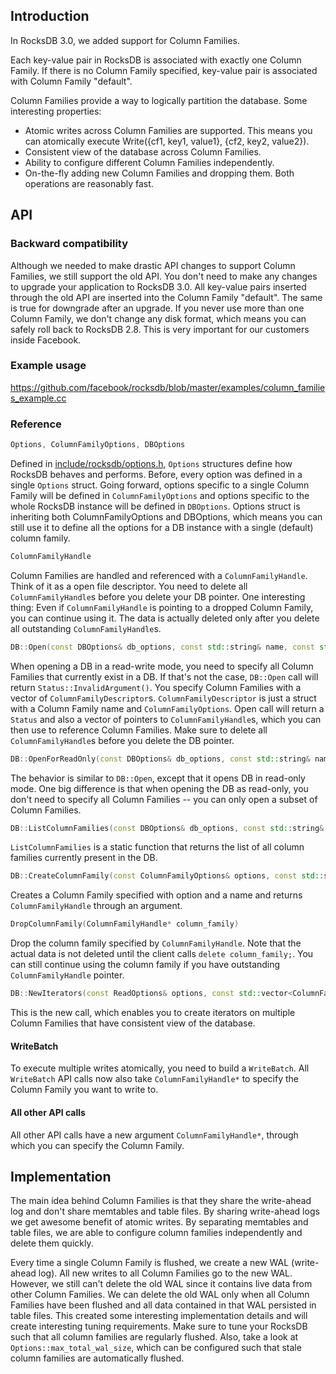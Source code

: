 ## Introduction

In RocksDB 3.0, we added support for Column Families.

Each key-value pair in RocksDB is associated with exactly one Column Family. If there is no Column Family specified, key-value pair is associated with Column Family "default".

Column Families provide a way to logically partition the database. Some interesting properties:
* Atomic writes across Column Families are supported. This means you can atomically execute Write({cf1, key1, value1}, {cf2, key2, value2}).
* Consistent view of the database across Column Families.
* Ability to configure different Column Families independently.
* On-the-fly adding new Column Families and dropping them. Both operations are reasonably fast.

## API

### Backward compatibility
Although we needed to make drastic API changes to support Column Families, we still support the old API. You don't need to make any changes to upgrade your application to RocksDB 3.0. All key-value pairs inserted through the old API are inserted into the Column Family "default". The same is true for downgrade after an upgrade. If you never use more than one Column Family, we don't change any disk format, which means you can safely roll back to RocksDB 2.8. This is very important for our customers inside Facebook.

### Example usage
 
https://github.com/facebook/rocksdb/blob/master/examples/column_families_example.cc
   
### Reference

```cpp
Options, ColumnFamilyOptions, DBOptions
```

Defined in [include/rocksdb/options.h](https://github.com/facebook/rocksdb/blob/master/include/rocksdb/options.h), `Options` structures define how RocksDB behaves and performs. Before, every option was defined in a single `Options` struct. Going forward, options specific to a single Column Family will be defined in `ColumnFamilyOptions` and options specific to the whole RocksDB instance will be defined in `DBOptions`. Options struct is inheriting both ColumnFamilyOptions and DBOptions, which means you can still use it to define all the options for a DB instance with a single (default) column family.

```cpp
ColumnFamilyHandle
```

Column Families are handled and referenced with a `ColumnFamilyHandle`. Think of it as a open file descriptor. You need to delete all `ColumnFamilyHandle`s before you delete your DB pointer. One interesting thing: Even if `ColumnFamilyHandle` is pointing to a dropped Column Family, you can continue using it. The data is actually deleted only after you delete all outstanding `ColumnFamilyHandle`s.

```cpp
DB::Open(const DBOptions& db_options, const std::string& name, const std::vector<ColumnFamilyDescriptor>& column_families, std::vector<ColumnFamilyHandle*>* handles, DB** dbptr);
```

When opening a DB in a read-write mode, you need to specify all Column Families that currently exist in a DB. If that's not the case, `DB::Open` call will return `Status::InvalidArgument()`.  You specify Column Families with a vector of `ColumnFamilyDescriptor`s. `ColumnFamilyDescriptor` is just a struct with a Column Family name and `ColumnFamilyOptions`. Open call will return a `Status` and also a vector of pointers to `ColumnFamilyHandle`s, which you can then use to reference Column Families. Make sure to delete all `ColumnFamilyHandle`s before you delete the DB pointer.

```cpp
DB::OpenForReadOnly(const DBOptions& db_options, const std::string& name, const std::vector<ColumnFamilyDescriptor>& column_families, std::vector<ColumnFamilyHandle*>* handles, DB** dbptr, bool error_if_log_file_exist = false)
```

The behavior is similar to `DB::Open`, except that it opens DB in read-only mode. One big difference is that when opening the DB as read-only, you don't need to specify all Column Families -- you can only open a subset of Column Families.

```cpp
DB::ListColumnFamilies(const DBOptions& db_options, const std::string& name, std::vector<std::string>* column_families)
```

`ListColumnFamilies` is a static function that returns the list of all column families currently present in the DB.

```cpp
DB::CreateColumnFamily(const ColumnFamilyOptions& options, const std::string& column_family_name, ColumnFamilyHandle** handle)
```

Creates a Column Family specified with option and a name and returns `ColumnFamilyHandle` through an argument.

```cpp
DropColumnFamily(ColumnFamilyHandle* column_family)
```

Drop the column family specified by `ColumnFamilyHandle`. Note that the actual data is not deleted until the client calls `delete column_family;`. You can still continue using the column family if you have outstanding `ColumnFamilyHandle` pointer.

```cpp
DB::NewIterators(const ReadOptions& options, const std::vector<ColumnFamilyHandle*>& column_families, std::vector<Iterator*>* iterators)
```

This is the new call, which enables you to create iterators on multiple Column Families that have consistent view of the database.

#### WriteBatch

To execute multiple writes atomically, you need to build a `WriteBatch`. All `WriteBatch` API calls now also take `ColumnFamilyHandle*` to specify the Column Family you want to write to.

#### All other API calls

All other API calls have a new argument `ColumnFamilyHandle*`, through which you can specify the Column Family.

## Implementation

The main idea behind Column Families is that they share the write-ahead log and don't share memtables and table files. By sharing write-ahead logs we get awesome benefit of atomic writes. By separating memtables and table files, we are able to configure column families independently and delete them quickly.

Every time a single Column Family is flushed, we create a new WAL (write-ahead log). All new writes to all Column Families go to the new WAL. However, we still can't delete the old WAL since it contains live data from other Column Families. We can delete the old WAL only when all Column Families have been flushed and all data contained in that WAL persisted in table files. This created some interesting implementation details and will create interesting tuning requirements. Make sure to tune your RocksDB such that all column families are regularly flushed. Also, take a look at `Options::max_total_wal_size`, which can be configured such that stale column families are automatically flushed.
